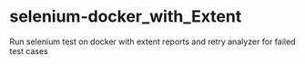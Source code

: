 # selenium-docker_with_Extent
Run selenium test on docker with extent reports and retry analyzer for failed test cases
